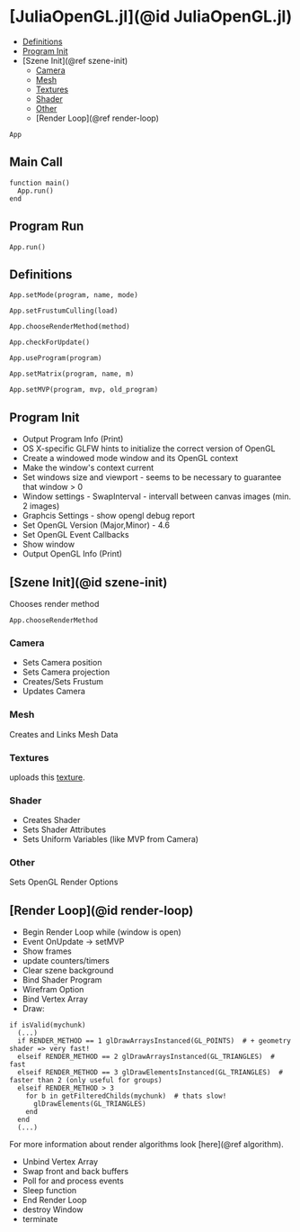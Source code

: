 # [JuliaOpenGL.jl](@id JuliaOpenGL.jl)

* [Definitions](#Definitions-1)
* [Program Init](#Program-Init-1)
* [Szene Init](@ref szene-init)
  * [Camera](#Camera-1)
  * [Mesh](#Mesh-1)
  * [Textures](#Textures-1)
  * [Shader](#Shader-1)
  * [Other](#Other-1)
  * [Render Loop](@ref render-loop)
  
```@docs
App
```

## Main Call
```
function main()
  App.run()
end
```

## Program Run
```@docs
App.run()
```

## Definitions

```@docs
App.setMode(program, name, mode)
```

```@docs
App.setFrustumCulling(load)
```

```@docs
App.chooseRenderMethod(method)
```

```@docs
App.checkForUpdate()
```

```@docs
App.useProgram(program)
```

```@docs
App.setMatrix(program, name, m)
```

```@docs
App.setMVP(program, mvp, old_program)
```

## Program Init

* Output Program Info (Print)
* OS X-specific GLFW hints to initialize the correct version of OpenGL
* Create a windowed mode window and its OpenGL context
* Make the window's context current
* Set windows size and viewport - seems to be necessary to guarantee that window > 0
* Window settings - SwapInterval - intervall between canvas images (min. 2 images)
* Graphcis Settings - show opengl debug report
* Set OpenGL Version (Major,Minor) - 4.6
* Set OpenGL Event Callbacks
* Show window
* Output OpenGL Info (Print)

## [Szene Init](@id szene-init)

Chooses render method
```@docs
App.chooseRenderMethod
```
### Camera
* Sets Camera position
* Sets Camera projection
* Creates/Sets Frustum
* Updates Camera

### Mesh
Creates and Links Mesh Data

### Textures
uploads this [texture](https://github.com/Gilga/JuliaOpenGL/blob/master/blocks.png).

### Shader
* Creates Shader
* Sets Shader Attributes
* Sets Uniform Variables (like MVP from Camera)

### Other
Sets OpenGL Render Options

## [Render Loop](@id render-loop)
* Begin Render Loop while (window is open)
* Event OnUpdate -> setMVP
* Show frames
* update counters/timers
* Clear szene background
* Bind Shader Program
* Wirefram Option
* Bind Vertex Array
* Draw:
```
if isValid(mychunk) 
  (...)
  if RENDER_METHOD == 1 glDrawArraysInstanced(GL_POINTS)  # + geometry shader => very fast!
  elseif RENDER_METHOD == 2 glDrawArraysInstanced(GL_TRIANGLES)  # fast
  elseif RENDER_METHOD == 3 glDrawElementsInstanced(GL_TRIANGLES)  # faster than 2 (only useful for groups)
  elseif RENDER_METHOD > 3
    for b in getFilteredChilds(mychunk)  # thats slow!
      glDrawElements(GL_TRIANGLES)
    end
  end
  (...)
```
For more information about render algorithms look [here](@ref algorithm).
* Unbind Vertex Array
* Swap front and back buffers
* Poll for and process events
* Sleep function
* End Render Loop
* destroy Window 
* terminate
